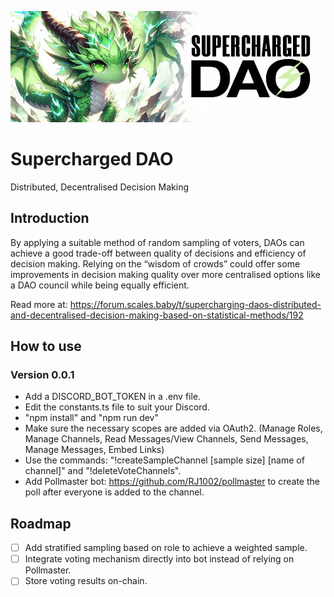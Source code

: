 ![alt text](/public/supercharged-dao-3.png)

# Supercharged DAO

Distributed, Decentralised Decision Making

## Introduction

By applying a suitable method of random sampling of voters, DAOs can achieve a good trade-off between quality of decisions and efficiency of decision making. Relying on the “wisdom of crowds” could offer some improvements in decision making quality over more centralised options like a DAO council while being equally efficient.

Read more at: https://forum.scales.baby/t/supercharging-daos-distributed-and-decentralised-decision-making-based-on-statistical-methods/192

## How to use

### Version 0.0.1

- Add a DISCORD_BOT_TOKEN in a .env file.
- Edit the constants.ts file to suit your Discord.
- "npm install" and "npm run dev"
- Make sure the necessary scopes are added via OAuth2. (Manage Roles, Manage Channels, Read Messages/View Channels, Send Messages, Manage Messages, Embed Links)
- Use the commands: "!createSampleChannel [sample size] [name of channel]" and "!deleteVoteChannels".
- Add Pollmaster bot: https://github.com/RJ1002/pollmaster to create the poll after everyone is added to the channel.

## Roadmap

- [ ] Add stratified sampling based on role to achieve a weighted sample.
- [ ] Integrate voting mechanism directly into bot instead of relying on Pollmaster.
- [ ] Store voting results on-chain.
